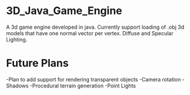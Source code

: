 # 3D_Java_Game_Engine

A 3d game engine developed in java. Currently support loading of .obj 3d models that have one normal vector per vertex.
Diffuse and  Specular Lighting.

# Future Plans

-Plan to add support for rendering transparent objects
-Camera rotation
-Shadows
-Procedural terrain generation
-Point Lights 
